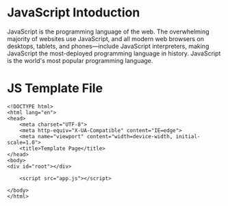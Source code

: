 # JavaScript Intoduction

JavaScript is the programming language of the web. The overwhelming majority of websites use JavaScript, and all modern web browsers on desktops, tablets, and phones—include JavaScript interpreters, making JavaScript the most-deployed programming language in history.
JavaScript is the world's most popular programming language.

# JS Template File
```
<!DOCTYPE html>
<html lang="en">
<head>
    <meta charset="UTF-8">
    <meta http-equiv="X-UA-Compatible" content="IE=edge">
    <meta name="viewport" content="width=device-width, initial-scale=1.0">
    <title>Template Page</title>
</head>
<body>
<div id="root"></div>

    <script src="app.js"></script>

</body>
</html>
```
